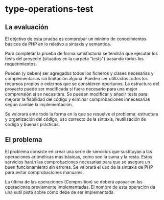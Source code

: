 # type-operations-test

## La evaluación

El objetivo de esta prueba es comprobar un mínimo de conocimientos básicos de PHP en lo relativo a sintaxis y semántica.

Para completar la prueba de forma satisfactoria se tendrán que ejecutar los tests del proyecto (situados en la carpeta "tests") pasando todos los requerimientos.

Pueden (y deben) ser agregados todos los ficheros y clases necesarias y complementarias sin limitación alguna. Pueden ser utilizados todos los recursos propios o externos que se consideren oportunos. La estructura del proyecto puede ser modificada si fuera necesario para una mejor comprensión si se necesitara. Se pueden modificar y añadir tests para mejorar la fiabilidad del código y eliminar comprobaciones innecesarias según cambie la implementación.

Se valorará ante todo la forma en la que se resuelve el problema: estructura y organización del código, uso correcto de la sintaxis, reutilización de código y buenas prácticas. 

## El problema

El problema consiste en crear una serie de servicios que sustituyan a las operaciones aritméticas más básicas, como son la suma y la resta. Estos servicios harán las comprobaciones necesarias para que se asegure un buen funcionamiento sin errores. Se valorará el uso de la sintaxis de PHP para evitar comprobaciones manuales.

La última de las operaciones (Composition) se deberá apoyar en las operaciones previamente implementadas. El nombre de esta operación da una sutil pista sobre cómo debe de ser implementada.